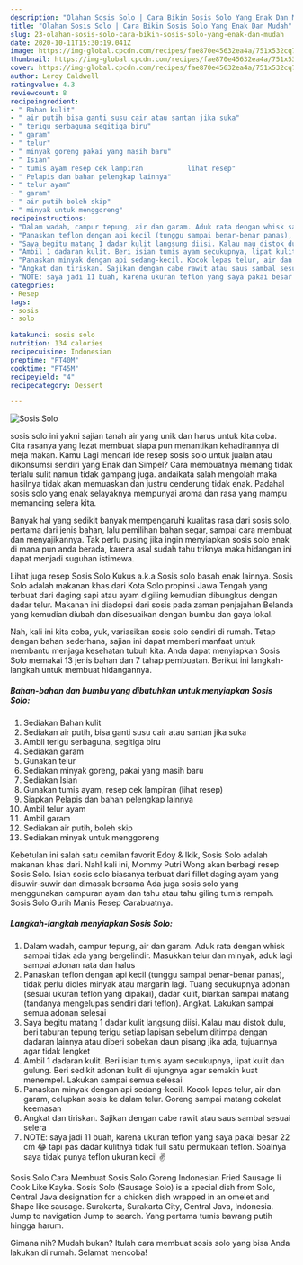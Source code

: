 ```yaml
---
description: "Olahan Sosis Solo | Cara Bikin Sosis Solo Yang Enak Dan Mudah"
title: "Olahan Sosis Solo | Cara Bikin Sosis Solo Yang Enak Dan Mudah"
slug: 23-olahan-sosis-solo-cara-bikin-sosis-solo-yang-enak-dan-mudah
date: 2020-10-11T15:30:19.041Z
image: https://img-global.cpcdn.com/recipes/fae870e45632ea4a/751x532cq70/sosis-solo-foto-resep-utama.jpg
thumbnail: https://img-global.cpcdn.com/recipes/fae870e45632ea4a/751x532cq70/sosis-solo-foto-resep-utama.jpg
cover: https://img-global.cpcdn.com/recipes/fae870e45632ea4a/751x532cq70/sosis-solo-foto-resep-utama.jpg
author: Leroy Caldwell
ratingvalue: 4.3
reviewcount: 8
recipeingredient:
- " Bahan kulit"
- " air putih bisa ganti susu cair atau santan jika suka"
- " terigu serbaguna segitiga biru"
- " garam"
- " telur"
- " minyak goreng pakai yang masih baru"
- " Isian"
- " tumis ayam resep cek lampiran           lihat resep"
- " Pelapis dan bahan pelengkap lainnya"
- " telur ayam"
- " garam"
- " air putih boleh skip"
- " minyak untuk menggoreng"
recipeinstructions:
- "Dalam wadah, campur tepung, air dan garam. Aduk rata dengan whisk sampai tidak ada yang bergelindir. Masukkan telur dan minyak, aduk lagi sampai adonan rata dan halus"
- "Panaskan teflon dengan api kecil (tunggu sampai benar-benar panas), tidak perlu dioles minyak atau margarin lagi. Tuang secukupnya adonan (sesuai ukuran teflon yang dipakai), dadar kulit, biarkan sampai matang (tandanya mengelupas sendiri dari teflon). Angkat. Lakukan sampai semua adonan selesai"
- "Saya begitu matang 1 dadar kulit langsung diisi. Kalau mau distok dulu, beri taburan tepung terigu setiap lapisan sebelum ditimpa dengan dadaran lainnya atau diberi sobekan daun pisang jika ada, tujuannya agar tidak lengket"
- "Ambil 1 dadaran kulit. Beri isian tumis ayam secukupnya, lipat kulit dan gulung. Beri sedikit adonan kulit di ujungnya agar semakin kuat menempel. Lakukan sampai semua selesai"
- "Panaskan minyak dengan api sedang-kecil. Kocok lepas telur, air dan garam, celupkan sosis ke dalam telur. Goreng sampai matang cokelat keemasan"
- "Angkat dan tiriskan. Sajikan dengan cabe rawit atau saus sambal sesuai selera"
- "NOTE: saya jadi 11 buah, karena ukuran teflon yang saya pakai besar 22 cm 😂 tapi pas dadar kulitnya tidak full satu permukaan teflon. Soalnya saya tidak punya teflon ukuran kecil ✌️"
categories:
- Resep
tags:
- sosis
- solo

katakunci: sosis solo 
nutrition: 134 calories
recipecuisine: Indonesian
preptime: "PT40M"
cooktime: "PT45M"
recipeyield: "4"
recipecategory: Dessert

---
```



![Sosis Solo](https://img-global.cpcdn.com/recipes/fae870e45632ea4a/751x532cq70/sosis-solo-foto-resep-utama.jpg)


sosis solo ini yakni sajian tanah air yang unik dan harus untuk kita coba. Cita rasanya yang lezat membuat siapa pun menantikan kehadirannya di meja makan.
Kamu Lagi mencari ide resep sosis solo untuk jualan atau dikonsumsi sendiri yang Enak dan Simpel? Cara membuatnya memang tidak terlalu sulit namun tidak gampang juga. andaikata salah mengolah maka hasilnya tidak akan memuaskan dan justru cenderung tidak enak. Padahal sosis solo yang enak selayaknya mempunyai aroma dan rasa yang mampu memancing selera kita.

Banyak hal yang sedikit banyak mempengaruhi kualitas rasa dari sosis solo, pertama dari jenis bahan, lalu pemilihan bahan segar, sampai cara membuat dan menyajikannya. Tak perlu pusing jika ingin menyiapkan sosis solo enak di mana pun anda berada, karena asal sudah tahu triknya maka hidangan ini dapat menjadi suguhan istimewa.

Lihat juga resep Sosis Solo Kukus a.k.a Sosis solo basah enak lainnya. Sosis Solo adalah makanan khas dari Kota Solo propinsi Jawa Tengah yang terbuat dari daging sapi atau ayam digiling kemudian dibungkus dengan dadar telur. Makanan ini diadopsi dari sosis pada zaman penjajahan Belanda yang kemudian diubah dan disesuaikan dengan bumbu dan gaya lokal.


Nah, kali ini kita coba, yuk, variasikan sosis solo sendiri di rumah. Tetap dengan bahan sederhana, sajian ini dapat memberi manfaat untuk membantu menjaga kesehatan tubuh kita. Anda dapat menyiapkan Sosis Solo memakai 13 jenis bahan dan 7 tahap pembuatan. Berikut ini langkah-langkah untuk membuat hidangannya.

<!--inarticleads1-->

##### Bahan-bahan dan bumbu yang dibutuhkan untuk menyiapkan Sosis Solo:

1. Sediakan  Bahan kulit
1. Sediakan  air putih, bisa ganti susu cair atau santan jika suka
1. Ambil  terigu serbaguna, segitiga biru
1. Sediakan  garam
1. Gunakan  telur
1. Sediakan  minyak goreng, pakai yang masih baru
1. Sediakan  Isian
1. Gunakan  tumis ayam, resep cek lampiran           (lihat resep)
1. Siapkan  Pelapis dan bahan pelengkap lainnya
1. Ambil  telur ayam
1. Ambil  garam
1. Sediakan  air putih, boleh skip
1. Sediakan  minyak untuk menggoreng


Kebetulan ini salah satu cemilan favorit Edoy &amp; Ikik, Sosis Solo adalah makanan khas dari. Nah! kali ini, Mommy Putri Wong akan berbagi resep Sosis Solo. Isian sosis solo biasanya terbuat dari fillet daging ayam yang disuwir-suwir dan dimasak bersama Ada juga sosis solo yang menggunakan campuran ayam dan tahu atau tahu giling tumis rempah. Sosis Solo Gurih Manis Resep Carabuatnya. 

<!--inarticleads2-->

##### Langkah-langkah menyiapkan Sosis Solo:

1. Dalam wadah, campur tepung, air dan garam. Aduk rata dengan whisk sampai tidak ada yang bergelindir. Masukkan telur dan minyak, aduk lagi sampai adonan rata dan halus
1. Panaskan teflon dengan api kecil (tunggu sampai benar-benar panas), tidak perlu dioles minyak atau margarin lagi. Tuang secukupnya adonan (sesuai ukuran teflon yang dipakai), dadar kulit, biarkan sampai matang (tandanya mengelupas sendiri dari teflon). Angkat. Lakukan sampai semua adonan selesai
1. Saya begitu matang 1 dadar kulit langsung diisi. Kalau mau distok dulu, beri taburan tepung terigu setiap lapisan sebelum ditimpa dengan dadaran lainnya atau diberi sobekan daun pisang jika ada, tujuannya agar tidak lengket
1. Ambil 1 dadaran kulit. Beri isian tumis ayam secukupnya, lipat kulit dan gulung. Beri sedikit adonan kulit di ujungnya agar semakin kuat menempel. Lakukan sampai semua selesai
1. Panaskan minyak dengan api sedang-kecil. Kocok lepas telur, air dan garam, celupkan sosis ke dalam telur. Goreng sampai matang cokelat keemasan
1. Angkat dan tiriskan. Sajikan dengan cabe rawit atau saus sambal sesuai selera
1. NOTE: saya jadi 11 buah, karena ukuran teflon yang saya pakai besar 22 cm 😂 tapi pas dadar kulitnya tidak full satu permukaan teflon. Soalnya saya tidak punya teflon ukuran kecil ✌️


Sosis Solo Cara Membuat Sosis Solo Goreng Indonesian Fried Sausage Ii Cook Like Kayka. Sosis Solo (Sausage Solo) is a special dish from Solo, Central Java designation for a chicken dish wrapped in an omelet and Shape like sausage. Surakarta, Surakarta City, Central Java, Indonesia. Jump to navigation Jump to search. Yang pertama tumis bawang putih hingga harum. 

Gimana nih? Mudah bukan? Itulah cara membuat sosis solo yang bisa Anda lakukan di rumah. Selamat mencoba!
